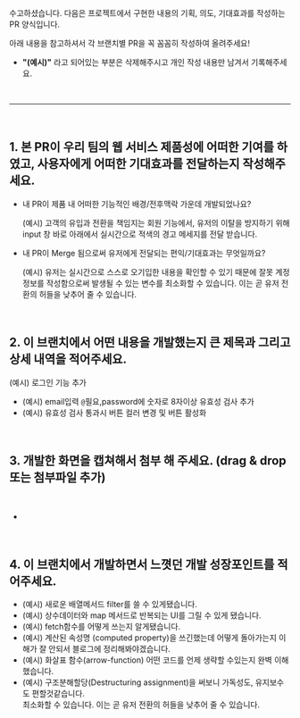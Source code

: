 수고하셨습니다. 다음은 프로젝트에서 구현한 내용의 기획, 의도, 기대효과를 작성하는 PR 양식입니다.

아래 내용을 참고하셔서 각 브랜치별 PR을 꼭 꼼꼼히 작성하여 올려주세요!


- **"(예시)"** 라고 되어있는 부분은 삭제해주시고 개인 작성 내용만 남겨서 기록해주세요.
<br />

---

<br />

## 1. 본 PR이 우리 팀의 웹 서비스 제품성에 어떠한 기여를 하였고, 사용자에게 어떠한 기대효과를 전달하는지 작성해주세요.
- 내 PR이 제품 내 어떠한 기능적인 배경/전후맥락 가운데 개발되었나요?

  (예시) 고객의 유입과 전환을 책임지는 회원 기능에서, 유저의 이탈을 방지하기 위해 input 창 바로 아래에서 실시간으로 적색의 경고 메세지를 전달 받습니다.

- 내 PR이 Merge 됨으로써 유저에게 전달되는 편익/기대효과는 무엇일까요?

  (예시) 유저는 실시간으로 스스로 오기입한 내용을 확인할 수 있기 때문에 잘못 계정 정보를 작성함으로써 발생될 수 있는 변수를 최소화할 수 있습니다. 이는 곧 유저 전환의 허들을 낮추어 줄 수 있습니다.



<br />

## 2. 이 브랜치에서 어떤 내용을 개발했는지 큰 제목과 그리고 상세 내역을 적어주세요.

(예시) 로그인 기능 추가

- (예시) email입력 `@`필요,password에 숫자로 8자이상 유효성 검사 추가
- (예시) 유효성 검사 통과시 버튼 컬러 변경 및 버튼 활성화

<br />

## 3. 개발한 화면을 캡쳐해서 첨부 해 주세요. (drag & drop 또는 첨부파일 추가)
<br />

-

<br />

## 4. 이 브랜치에서 개발하면서 느꼇던 개발 성장포인트를 적어주세요.

- (예시) 새로운 배열메서드 filter를 쓸 수 있게됐습니다.
- (예시) 상수데이터와 map 메서드로 반복되는 UI를 그릴 수 있게 됐습니다.
- (예시) fetch함수를 어떻게 쓰는지 알게됐습니다.
- (예시) 계산된 속성명 (computed property)을 쓰긴했는데 어떻게 돌아가는지 이해가 잘 안되서
  블로그에 정리해봐야겠습니다.
- (예시) 화살표 함수(arrow-function) 어떤 코드를 언제 생략할 수있는지 완벽 이해했습니다.
- (예시) 구조분해할당(Destructuring assignment)을 써보니 가독성도, 유지보수도 편할것같습니다.
  <br />
최소화할 수 있습니다. 이는 곧 유저 전환의 허들을 낮추어 줄 수 있습니다.
